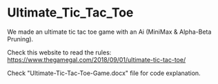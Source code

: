 # Ultimate_Tic_Tac_Toe

We made an ultimate tic tac toe game with an Ai (MiniMax &amp; Alpha-Beta Pruning).

Check this website to read the rules: https://www.thegamegal.com/2018/09/01/ultimate-tic-tac-toe/

Check "Ultimate-Tic-Tac-Toe-Game.docx" file for code explanation.
